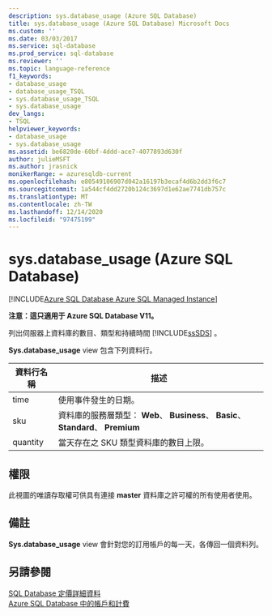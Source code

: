 ```yaml
---
description: sys.database_usage (Azure SQL Database)
title: sys.database_usage (Azure SQL Database) Microsoft Docs
ms.custom: ''
ms.date: 03/03/2017
ms.service: sql-database
ms.prod_service: sql-database
ms.reviewer: ''
ms.topic: language-reference
f1_keywords:
- database_usage
- database_usage_TSQL
- sys.database_usage_TSQL
- sys.database_usage
dev_langs:
- TSQL
helpviewer_keywords:
- database_usage
- sys.database_usage
ms.assetid: be6820de-60bf-4ddd-ace7-4077893d630f
author: julieMSFT
ms.author: jrasnick
monikerRange: = azuresqldb-current
ms.openlocfilehash: e80549106907d042a16197b3ecaf4d6b2dd3f6c7
ms.sourcegitcommit: 1a544cf4dd2720b124c3697d1e62ae7741db757c
ms.translationtype: MT
ms.contentlocale: zh-TW
ms.lasthandoff: 12/14/2020
ms.locfileid: "97475199"
---
```

# <a name="sysdatabase_usage-azure-sql-database"></a>sys.database_usage (Azure SQL Database)
[!INCLUDE[Azure SQL Database Azure SQL Managed Instance](../../includes/applies-to-version/asdb-asdbmi.md)]

  **注意：這只適用于 Azure SQL Database V11。**  
  
 列出伺服器上資料庫的數目、類型和持續時間 [!INCLUDE[ssSDS](../../includes/sssds-md.md)] 。  
  
 **Sys.database_usage** view 包含下列資料行。  
  
|資料行名稱|描述|  
|-----------------|-----------------|  
|time|使用事件發生的日期。|  
|sku|資料庫的服務層類型： **Web**、 **Business**、 **Basic**、 **Standard**、 **Premium**|  
|quantity|當天存在之 SKU 類型資料庫的數目上限。|  
  
## <a name="permissions"></a>權限  
 此視圖的唯讀存取權可供具有連接 **master** 資料庫之許可權的所有使用者使用。  
  
## <a name="remarks"></a>備註  
 **Sys.database_usage** view 會針對您的訂用帳戶的每一天，各傳回一個資料列。  
  
## <a name="see-also"></a>另請參閱  
 [SQL Database 定價詳細資料](https://go.microsoft.com/fwlink/?LinkID=394978)   
 [Azure SQL Database 中的帳戶和計費](/previous-versions/azure/ee621788(v=azure.100))  
  
